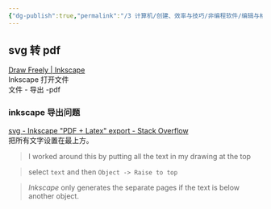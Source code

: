 ```yaml
---
{"dg-publish":true,"permalink":"/3 计算机/创建、效率与技巧/非编程软件/编辑与格式/格式转化/","title":"格式转化"}
---
```



## svg 转 pdf
[Draw Freely | Inkscape](https://inkscape.org/)  
Inkscape 打开文件  
文件 - 导出 -pdf
### inkscape 导出问题
[svg - Inkscape "PDF + Latex" export - Stack Overflow](https://stackoverflow.com/questions/29975786/inkscape-pdf-latex-export/41110512#41110512)  
把所有文字设置在最上方。

>I worked around this by putting all the text in my drawing at the top

> select `text` and then `Object -> Raise to top`

>_Inkscape_ only generates the separate pages if the text is below another object.